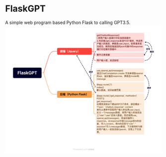 # FlaskGPT
A simple  web program based Python Flask to calling GPT3.5.
![image](https://raw.githubusercontent.com/umaru-233/FlaskGPT/main/FlaskGPT.png)
